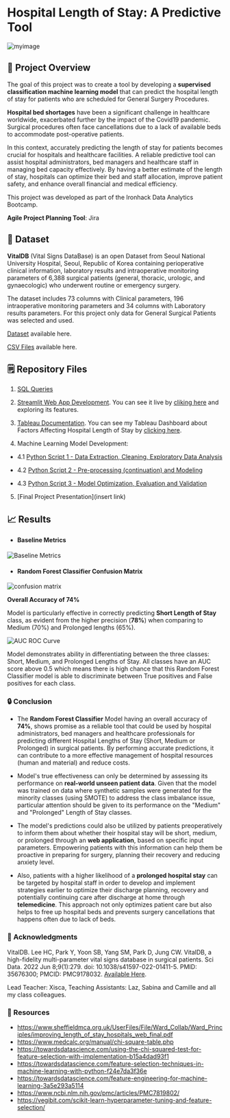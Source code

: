 # Hospital Length of Stay: A Predictive Tool


![myimage](https://bestpractice.bmj.com/info/wp-content/uploads/2020/08/iStock-1194838627-scaled.jpg)


## :hospital: Project Overview 

The goal of this project was to create a tool by developing a **supervised classification machine learning model** that can predict the hospital length of stay for patients who are scheduled for General Surgery Procedures. 

**Hospital bed shortages** have been a significant challenge in healthcare worldwide, exacerbated further by the impact of the Covid19 pandemic. Surgical procedures often face cancellations due to a lack of available beds to accommodate post-operative patients.

In this context, accurately predicting the length of stay for patients becomes crucial for hospitals and healthcare facilities. A reliable predictive tool can assist hospital administrators, bed managers and healthcare staff in managing bed capacity effectively. By having a better estimate of the length of stay, hospitals can optimize their bed and staff allocation, improve patient safety, and enhance overall financial and medical efficiency.

This project was developed as part of the Ironhack Data Analytics Bootcamp. 


**Agile Project Planning Tool**: Jira 


## :file_folder: Dataset 	

**VitalDB** (Vital Signs DataBase) is an open Dataset from Seoul National University Hospital, Seoul, Republic of Korea containing perioperative clinical information, laboratory results and intraoperative monitoring parameters of 6,388 surgical patients (general, thoracic, urologic, and gynaecologic) who underwent routine or emergency surgery. 

The dataset includes 73 columns with Clinical parameters, 196 intraoperative monitoring parameters and 34 columns with Laboratory results parameters. For this project only data for General Surgical Patients was selected and used.

[Dataset](https://vitaldb.net/dataset/?query=overview) available here.

[CSV Files](https://www.kaggle.com/datasets/kamyababedi/vitaldb?select=clinical_parameters.csv) available here.

## :spiral_notepad: Repository Files 

01. [SQL Queries](https://github.com/sandraccris/Hospital-Length-of-Stay-Final-Project-Ironhack/blob/main/SQL_queries/sql_queries_LOS.sql)


02. [Streamlit Web App Development](https://github.com/sandraccris/Hospital-Length-of-Stay-Final-Project-Ironhack/tree/main/App_Streamlit). You can see it live by [cliking here](https://hospital-length-of-stay-surgery-calculator.streamlit.app/) and exploring its features.


03. [Tableau Documentation](https://github.com/sandraccris/Hospital-Length-of-Stay-Final-Project-Ironhack/tree/main/Tableau_dashboard). You can see my Tableau Dashboard about Factors Affecting Hospital Length of Stay by [clicking here](https://public.tableau.com/app/profile/sandra.cunha/viz/FactorsAffectingLengthofHospitalization/Dashboard1).


04. Machine Learning Model Development:
   
- 4.1 [Python Script 1 - Data Extraction, Cleaning, Exploratory Data Analysis](https://github.com/sandraccris/Hospital-Length-of-Stay-Final-Project-Ironhack/blob/main/Python_Scripts/01_Cleaning_EDA.ipynb)

- 4.2 [Python Script 2 - Pre-processing (continuation) and Modeling](https://github.com/sandraccris/Hospital-Length-of-Stay-Final-Project-Ironhack/blob/main/Python_Scripts/02_Preprocessing2_Modeling.ipynb)

- 4.3 [Python Script 3 - Model Optimization, Evaluation and Validation](https://github.com/sandraccris/Hospital-Length-of-Stay-Final-Project-Ironhack/blob/main/Python_Scripts/03_Random_Forest_Classifier_Optimization_Evaluation.ipynb)


05. [Final Project Presentation](insert link)


## :chart_with_upwards_trend: Results 

- #### Baseline Metrics 

![Baseline Metrics](https://github.com/sandraccris/Hospital-Length-of-Stay-Final-Project-Ironhack/assets/113031999/cf0c1e91-5881-45ab-9739-eb448c893c66)


- #### Random Forest Classifier Confusion Matrix
![confusion matrix](https://github.com/sandraccris/Hospital-Length-of-Stay-Final-Project-Ironhack/assets/113031999/4e750b21-77ae-430c-8c01-35fa38a00e61)

**Overall Accuracy of 74%**

Model is particularly effective in correctly predicting **Short Length of Stay** class, as evident from the higher precision (**78%**)  when comparing to Medium (70%) and Prolonged lengths (65%). 



![AUC ROC Curve](https://github.com/sandraccris/Hospital-Length-of-Stay-Final-Project-Ironhack/assets/113031999/c9ec89a8-692a-458b-bd01-484e4e58b9f1)

Model demonstrates ability in differentiating between the three classes: Short, Medium, and Prolonged Lengths of Stay. All classes have an AUC score above 0.5 which means there is high chance that this Random Forest Classifier model is able to discriminate between True positives and False positives for each class.


### :lock: Conclusion 


- The **Random Forest Classifier** Model having an overall accuracy of **74%**, shows promise as a reliable tool that could be used by hospital administrators, bed managers and healthcare professionals for predicting different Hospital Lengths of Stay (Short, Medium or Prolonged) in surgical patients. By performing accurate predictions, it can contribute to a more effective management of hospital resources (human and material) and reduce costs.

- Model's true effectiveness can only be determined by assessing its performance on **real-world unseen patient data**. Given that the model was trained on data where synthetic samples were generated for the minority classes (using SMOTE) to address the class imbalance issue, particular attention should be given to its performance on the "Medium" and "Prolonged" Length of Stay classes.

- The model's predictions could also be utilized by patients preoperatively to inform them about whether their hospital stay will be short, medium, or prolonged through an **web application**, based on specific input parameters. Empowering patients with this information can help them be proactive in preparing for surgery, planning their recovery and reducing anxiety level.

- Also, patients with a higher likelihood of a **prolonged hospital stay** can be targeted by hospital staff in order to develop and implement strategies earlier to optimize their discharge planning, recovery and potentially continuing care after discharge at home through **telemedicine**. This approach not only optimizes patient care but also helps to free up hospital beds and prevents surgery cancellations that happens often due to lack of beds.


### :handshake: Acknowledgments 

VitalDB. Lee HC, Park Y, Yoon SB, Yang SM, Park D, Jung CW. VitalDB, a high-fidelity multi-parameter vital signs database in surgical patients. Sci Data. 2022 Jun 8;9(1):279. doi: 10.1038/s41597-022-01411-5. PMID: 35676300; PMCID: PMC9178032.  [Available Here](https://vitaldb.net/dataset/?query=overview#h.foizq7qqcyzk).

Lead Teacher: Xisca, Teaching Assistants: Laz, Sabina and Camille and all my class colleagues.

### :mag_right: Resources 

- https://www.sheffieldmca.org.uk/UserFiles/File/Ward_Collab/Ward_Principles/improving_length_of_stay_hospitals_web_final.pdf
- https://www.medcalc.org/manual/chi-square-table.php
- https://towardsdatascience.com/using-the-chi-squared-test-for-feature-selection-with-implementation-b15a4dad93f1
- https://towardsdatascience.com/feature-selection-techniques-in-machine-learning-with-python-f24e7da3f36e
- https://towardsdatascience.com/feature-engineering-for-machine-learning-3a5e293a5114
- https://www.ncbi.nlm.nih.gov/pmc/articles/PMC7819802/
- https://vegibit.com/scikit-learn-hyperparameter-tuning-and-feature-selection/
